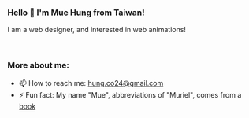 ### Hello 👋 I'm Mue Hung from Taiwan!

I am a web designer, and interested in web animations!

<br />

### More about me:

- 📫 How to reach me: [hung.co24@gmail.com](mailto:hung.co24@gmail.com)
- ⚡ Fun fact: My name "Mue", abbreviations of "Muriel", comes from a [book](https://www.amazon.com/World-Famous-Muriel-Sue-Alexander/dp/0316031313)

<!-- <br />

### 🔨 Languages and Tools:

<a href="https://www.figma.com/" target="_blank">
  <img align="left" src="https://raw.githubusercontent.com/muehung/muehung/main/icons/figma.svg" alt="git" height="42px"/>
</a>
<a href="https://jquery.com/" target="_blank">
  <img align="left" src="https://raw.githubusercontent.com/muehung/muehung/main/icons/jquery.svg" alt="git" height="42px"/>
</a>
<a href="https://git-scm.com/" target="_blank">
  <img align="left" src="https://raw.githubusercontent.com/muehung/muehung/main/icons/git.svg" alt="git" height="42px"/>
</a>


<br /> -->
